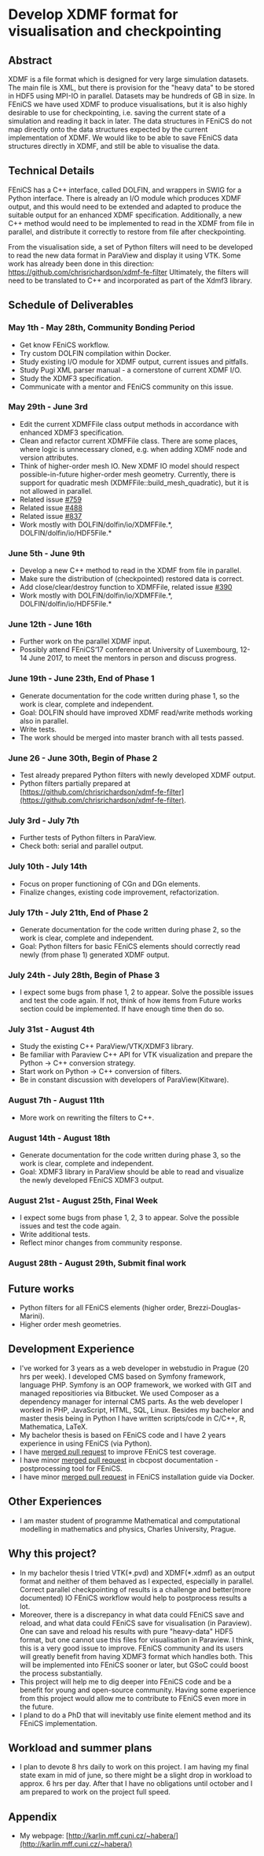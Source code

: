 # Develop XDMF format for visualisation and checkpointing

## Abstract

XDMF is a file format which is designed for very large simulation datasets. 
The main file is XML, but there is provision for the "heavy data" to be stored in HDF5 using 
MPI-IO in parallel. Datasets may be hundreds of GB in size. In FEniCS we have used XDMF to produce 
visualisations, but it is also highly desirable to use for checkpointing, i.e. saving the current 
state of a simulation and reading it back in later. The data structures in FEniCS do not map 
directly onto the data structures expected by the current implementation of XDMF. We would like 
to be able to save FEniCS data structures directly in XDMF, and still be able to visualise the data.

## Technical Details

FEniCS has a C++ interface, called DOLFIN, and wrappers in SWIG for a Python interface. 
There is already an I/O module which produces XDMF output, and this would need to be extended 
and adapted to produce the suitable output for an enhanced XDMF specification. 
Additionally, a new C++ method would need to be implemented to read in the XDMF from file in 
parallel, and distribute it correctly to restore from file after checkpointing.

From the visualisation side, a set of Python filters will need to be developed to read the 
new data format in ParaView and display it using VTK. Some work has already been done in this 
direction: https://github.com/chrisrichardson/xdmf-fe-filter Ultimately, the filters will need 
to be translated to C++ and incorporated as part of the Xdmf3 library.

## Schedule of Deliverables

### May 1th - May 28th, **Community Bonding Period**

* Get know FEniCS workflow.
* Try custom DOLFIN compilation within Docker.
* Study existing I/O module for XDMF output, current issues and pitfalls.
* Study Pugi XML parser manual - a cornerstone of current XDMF I/O.
* Study the XDMF3 specification.
* Communicate with a mentor and FEniCS community on this issue.

### May 29th - June 3rd

* Edit the current XDMFFile class output methods in accordance with enhanced XDMF3 specification.
* Clean and refactor current XDMFFile class. There are some places, where logic is unnecessary cloned, 
e.g. when adding XDMF node and version attributes.
* Think of higher-order mesh IO. New XDMF IO model should respect possible-in-future higher-order mesh
geometry. Currently, there is support for quadratic mesh (XDMFFile::build_mesh_quadratic), but it is not
allowed in parallel.
* Related issue [#759](https://bitbucket.org/fenics-project/dolfin/issues/759/more-xdmf-features-wanted)
* Related issue [#488](https://bitbucket.org/fenics-project/dolfin/issues/488/add-support-xdmf-mesh-entity-attributes)
* Related issue [#837](https://bitbucket.org/fenics-project/dolfin/issues/837/io-on-ghosted-meshes-buggy)
* Work mostly with DOLFIN/dolfin/io/XDMFFile.\*, DOLFIN/dolfin/io/HDF5File.\*


### June 5th - June 9th

* Develop a new C++ method to read in the XDMF from file in parallel.
* Make sure the distribution of (checkpointed) restored data is correct. 
* Add close/clear/destroy function to XDMFFile, related issue [#390](https://bitbucket.org/fenics-project/dolfin/issues/390/add-close-clear-destroy-function-to)
* Work mostly with DOLFIN/dolfin/io/XDMFFile.\*, DOLFIN/dolfin/io/HDF5File.\*

### June 12th - June 16th

* Further work on the parallel XDMF input.
* Possibly attend FEniCS‘17 conference at University of Luxembourg, 12-14 June 2017,
to meet the mentors in person and discuss progress.

### June 19th - June 23th, **End of Phase 1**

* Generate documentation for the code written during phase 1, so the work is clear, complete
and independent.
* Goal: DOLFIN should have improved XDMF read/write methods working also in parallel. 
* Write tests.
* The work should be merged into master branch with all tests passed.

### June 26 - June 30th, **Begin of Phase 2**

* Test already prepared Python filters with newly developed XDMF output.
* Python filters partially prepared at [https://github.com/chrisrichardson/xdmf-fe-filter](https://github.com/chrisrichardson/xdmf-fe-filter).

### July 3rd - July 7th

* Further tests of Python filters in ParaView.
* Check both: serial and parallel output.

### July 10th - July 14th

* Focus on proper functioning of CGn and DGn elements.
* Finalize changes, existing code improvement, refactorization.

### July 17th - July 21th, **End of Phase 2**

* Generate documentation for the code written during phase 2, so the work is clear, complete
and independent.
* Goal: Python filters for basic FEniCS elements should correctly read newly (from phase 1) 
generated XDMF output.

### July 24th - July 28th, **Begin of Phase 3**

* I expect some bugs from phase 1, 2 to appear. Solve the possible
issues and test the code again. If not, think of how items from Future works section could be 
implemented. If have enough time then do so.

### July 31st - August 4th

* Study the existing C++ ParaView/VTK/XDMF3 library.
* Be familiar with Paraview C++ API for VTK visualization and prepare the Python -> C++
conversion strategy.
* Start work on Python -> C++ conversion of filters.
* Be in constant discussion with developers of ParaView(Kitware).

### August 7th - August 11th

* More work on rewriting the filters to C++.

### August 14th - August 18th

* Generate documentation for the code written during phase 3, so the work is clear, complete
and independent.
* Goal: XDMF3 library in ParaView should be able to read and visualize the newly developed
FEniCS XDMF3 output.

### August 21st - August 25th, **Final Week**

* I expect some bugs from phase 1, 2, 3 to appear. Solve the possible
issues and test the code again.
* Write additional tests.
* Reflect minor changes from community response.

### August 28th - August 29th, **Submit final work**

## Future works

* Python filters for all FEniCS elements (higher order, Brezzi-Douglas-Marini). 
* Higher order mesh geometries.

## Development Experience

* I've worked for 3 years as a web developer in webstudio in Prague (20 hrs per week). I developed CMS based on 
Symfony framework, language PHP. Symfony is an OOP framework, we worked with GIT and managed
repositiories via Bitbucket. We used Composer as a dependency manager for internal CMS parts. 
As the web developer I worked in PHP, JavaScript, HTML, SQL, Linux. Besides my bachelor and master
thesis being in Python I have written scripts/code in C/C++, R, Mathematica, LaTeX.
* My bachelor thesis is based on FEniCS code and I have 2 years experience in using FEniCS 
(via Python).  
* I have [merged pull request](https://bitbucket.org/fenics-project/dolfin/pull-requests/349/added-simple-xyzfile-python-unit-test/diff) to improve FEniCS test coverage.
* I have minor [merged pull request](https://bitbucket.org/simula_cbc/cbcpost/pull-requests/1/according-to-line-94-of-cbcbatch-runnable/diff#comment-None) in cbcpost documentation - postprocessing tool for FEniCS.
* I have minor [merged pull request](https://bitbucket.org/fenics-project/docker/pull-requests/20/add-e-flag-to-sudo)
in FEniCS installation guide via Docker.

## Other Experiences

* I am master student of programme Mathematical and computational modelling in mathematics and 
physics, Charles University, Prague. 

## Why this project?

* In my bachelor thesis I tried VTK(\*.pvd) and XDMF(\*.xdmf) as an output format
and neither of them behaved as I expected, especially in parallel. Correct parallel
checkpointing of results is a challenge and better(more documented) IO FEniCS
workflow would help to postprocess results a lot.
* Moreover, there is a discrepancy in what data could FEniCS save and reload, and what data could FEniCS
save for visualisation (in Paraview). One can save and reload his results with pure "heavy-data" HDF5 format,
but one cannot use this files for visualisation in Paraview. I think, this is a very good issue to improve. 
FEniCS community and its users will greatly benefit from having XDMF3 format which handles both. This will
be implemented into FEniCS sooner or later, but GSoC could boost the process substantially.
* This project will help me to dig deeper into FEniCS code and be a benefit
for young and open-source community. Having some experience from this project would allow
me to contribute to FEniCS even more in the future.
* I pland to do a PhD that will inevitably use finite element method and its FEniCS implementation.

## Workload and summer plans

* I plan to devote 8 hrs daily to work on this project. I am having my final state exam in mid of june, so there might
be a slight drop in workload to approx. 6 hrs per day. After that I have no obligations until october and I am prepared to work on the project full speed.

## Appendix

* My webpage: [http://karlin.mff.cuni.cz/~habera/](http://karlin.mff.cuni.cz/~habera/)
